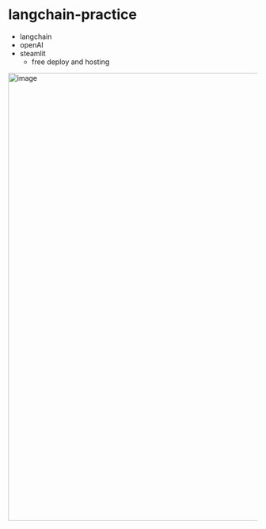 # langchain-practice
- langchain
- openAI
- steamlit
  - free deploy and hosting 
<img width="905" alt="image" src="https://github.com/hgs-study/langchain-practice/assets/76584547/bbd2bac3-aa52-413d-a2d0-1488d4504759">
